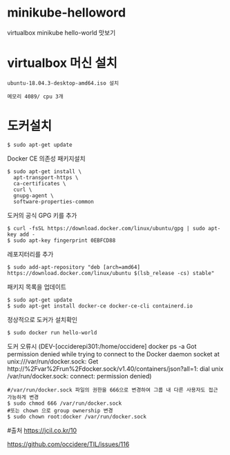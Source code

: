 # minikube-helloword
virtualbox minikube hello-world 맛보기

# virtualbox 머신 설치
```
ubuntu-18.04.3-desktop-amd64.iso 설치

메모리 4089/ cpu 3개
```

# 도커설치
```
$ sudo apt-get update
```
Docker CE 의존성 패키지설치
```
$ sudo apt-get install \
  apt-transport-https \
  ca-certificates \
  curl \
  gnupg-agent \
  software-properties-common
```
도커의 공식 GPG 키를 추가
```
$ curl -fsSL https://download.docker.com/linux/ubuntu/gpg | sudo apt-key add -
$ sudo apt-key fingerprint 0EBFCD88
```
레포지터리를 추가
```
$ sudo add-apt-repository "deb [arch=amd64] https://download.docker.com/linux/ubuntu $(lsb_release -cs) stable" 
```
패키지 목록을 업데이트
```
$ sudo apt-get update
$ sudo apt-get install docker-ce docker-ce-cli containerd.io
```
정상적으로 도커가 설치확인
```
$ sudo docker run hello-world
```
도커 오류시
(DEV-[occiderepi301:/home/occidere] docker ps -a
Got permission denied while trying to connect to the Docker daemon socket at unix:///var/run/docker.sock: Get http://%2Fvar%2Frun%2Fdocker.sock/v1.40/containers/json?all=1: dial unix /var/run/docker.sock: connect: permission denied)
```
#/var/run/docker.sock 파일의 권한을 666으로 변경하여 그룹 내 다른 사용자도 접근 가능하게 변경
$ sudo chmod 666 /var/run/docker.sock
#또는 chown 으로 group ownership 변경
$ sudo chown root:docker /var/run/docker.sock
```



#출처
https://jcil.co.kr/10

https://github.com/occidere/TIL/issues/116
